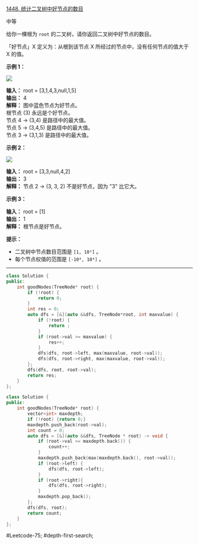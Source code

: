 [1448. 统计二叉树中好节点的数目](https://leetcode.cn/problems/count-good-nodes-in-binary-tree/)

中等

给你一棵根为 `root` 的二叉树，请你返回二叉树中好节点的数目。

「好节点」X 定义为：从根到该节点 X 所经过的节点中，没有任何节点的值大于 X 的值。

**示例 1：**

**![](https://assets.leetcode-cn.com/aliyun-lc-upload/uploads/2020/05/16/test_sample_1.png)**

**输入：** root = [3,1,4,3,null,1,5]  
**输出：** 4  
**解释：** 图中蓝色节点为好节点。  
根节点 (3) 永远是个好节点。  
节点 4 -> (3,4) 是路径中的最大值。  
节点 5 -> (3,4,5) 是路径中的最大值。  
节点 3 -> (3,1,3) 是路径中的最大值。  

**示例 2：**

**![](https://assets.leetcode-cn.com/aliyun-lc-upload/uploads/2020/05/16/test_sample_2.png)**

**输入：** root = [3,3,null,4,2]  
**输出：** 3  
**解释：** 节点 2 -> (3, 3, 2) 不是好节点，因为 "3" 比它大。  

**示例 3：**

**输入：** root = [1]  
**输出：** 1  
**解释：** 根节点是好节点。  

**提示：**

- 二叉树中节点数目范围是 `[1, 10⁵]` 。
- 每个节点权值的范围是 `[-10⁴, 10⁴]` 。  

---- ----
```cpp
class Solution {
public:
    int goodNodes(TreeNode* root) {
        if (!root) {
            return 0;
        }
        int res = 0;
        auto dfs = [&](auto &&dfs, TreeNode*root, int maxvalue) {
            if (!root) {
                return ;
            }
            if (root->val >= maxvalue) {
                res++;
            }
            dfs(dfs, root->left, max(maxvalue, root->val));
            dfs(dfs, root->right, max(maxvalue, root->val));
        };
        dfs(dfs, root, root->val);
        return res;
    }
};
```

```cpp
class Solution {
public:
    int goodNodes(TreeNode* root) {
        vector<int> maxdepth;
        if (!root) {return 0;}
        maxdepth.push_back(root->val);
        int count = 0;
        auto dfs = [&](auto &&dfs, TreeNode * root) -> void {
            if (root->val >= maxdepth.back()) {
                count++;
            }
            maxdepth.push_back(max(maxdepth.back(), root->val));
            if (root->left) {
                dfs(dfs, root->left);
            }
            if (root->right){
                dfs(dfs, root->right);
            }
            maxdepth.pop_back();
        };
        dfs(dfs, root);
        return count;
    }
};
```
#Leetcode-75; #depth-first-search;